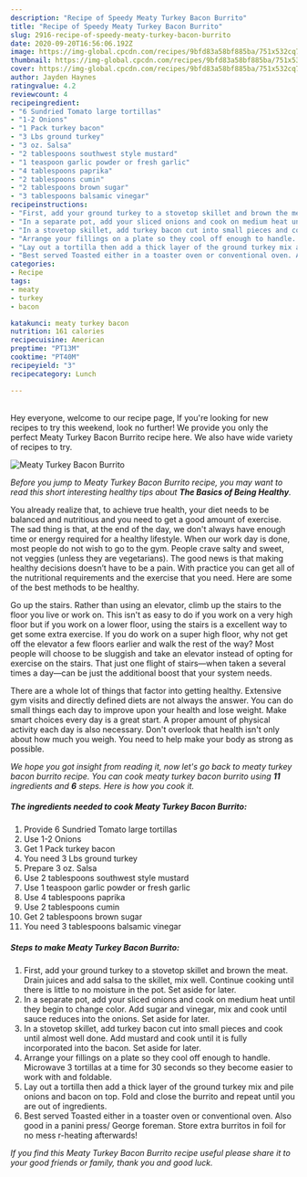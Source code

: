 ```yaml
---
description: "Recipe of Speedy Meaty Turkey Bacon Burrito"
title: "Recipe of Speedy Meaty Turkey Bacon Burrito"
slug: 2916-recipe-of-speedy-meaty-turkey-bacon-burrito
date: 2020-09-20T16:56:06.192Z
image: https://img-global.cpcdn.com/recipes/9bfd83a58bf885ba/751x532cq70/meaty-turkey-bacon-burrito-recipe-main-photo.jpg
thumbnail: https://img-global.cpcdn.com/recipes/9bfd83a58bf885ba/751x532cq70/meaty-turkey-bacon-burrito-recipe-main-photo.jpg
cover: https://img-global.cpcdn.com/recipes/9bfd83a58bf885ba/751x532cq70/meaty-turkey-bacon-burrito-recipe-main-photo.jpg
author: Jayden Haynes
ratingvalue: 4.2
reviewcount: 4
recipeingredient:
- "6 Sundried Tomato large tortillas"
- "1-2 Onions"
- "1 Pack turkey bacon"
- "3 Lbs ground turkey"
- "3 oz. Salsa"
- "2 tablespoons southwest style mustard"
- "1 teaspoon garlic powder or fresh garlic"
- "4 tablespoons paprika"
- "2 tablespoons cumin"
- "2 tablespoons brown sugar"
- "3 tablespoons balsamic vinegar"
recipeinstructions:
- "First, add your ground turkey to a stovetop skillet and brown the meat. Drain juices and add salsa to the skillet, mix well. Continue cooking until there is little to no moisture in the pot. Set aside for later."
- "In a separate pot, add your sliced onions and cook on medium heat until they begin to change color. Add sugar and vinegar, mix and cook until sauce reduces into the onions. Set aside for later."
- "In a stovetop skillet, add turkey bacon cut into small pieces and cook until almost well done. Add mustard and cook until it is fully incorporated into the bacon. Set aside for later."
- "Arrange your fillings on a plate so they cool off enough to handle. Microwave 3 tortillas at a time for 30 seconds so they become easier to work with and foldable."
- "Lay out a tortilla then add a thick layer of the ground turkey mix and pile onions and bacon on top. Fold and close the burrito and repeat until you are out of ingredients."
- "Best served Toasted either in a toaster oven or conventional oven. Also good in a panini press/ George foreman. Store extra burritos in foil for no mess r-heating afterwards!"
categories:
- Recipe
tags:
- meaty
- turkey
- bacon

katakunci: meaty turkey bacon 
nutrition: 161 calories
recipecuisine: American
preptime: "PT13M"
cooktime: "PT40M"
recipeyield: "3"
recipecategory: Lunch

---
```

<br>
Hey everyone, welcome to our recipe page, If you're looking for new recipes to try this weekend, look no further! We provide you only the perfect Meaty Turkey Bacon Burrito recipe here. We also have wide variety of recipes to try.
<br>


![Meaty Turkey Bacon Burrito](https://img-global.cpcdn.com/recipes/9bfd83a58bf885ba/751x532cq70/meaty-turkey-bacon-burrito-recipe-main-photo.jpg)

<i>Before you jump to Meaty Turkey Bacon Burrito recipe, you may want to read this short interesting healthy tips about <strong>The Basics of Being Healthy</strong>.</i>

You already realize that, to achieve true health, your diet needs to be balanced and nutritious and you need to get a good amount of exercise. The sad thing is that, at the end of the day, we don't always have enough time or energy required for a healthy lifestyle. When our work day is done, most people do not wish to go to the gym. People crave salty and sweet, not veggies (unless they are vegetarians). The good news is that making healthy decisions doesn’t have to be a pain. With practice you can get all of the nutritional requirements and the exercise that you need. Here are some of the best methods to be healthy.

Go up the stairs. Rather than using an elevator, climb up the stairs to the floor you live or work on. This isn't as easy to do if you work on a very high floor but if you work on a lower floor, using the stairs is a excellent way to get some extra exercise. If you do work on a super high floor, why not get off the elevator a few floors earlier and walk the rest of the way? Most people will choose to be sluggish and take an elevator instead of opting for exercise on the stairs. That just one flight of stairs—when taken a several times a day—can be just the additional boost that your system needs. 

There are a whole lot of things that factor into getting healthy. Extensive gym visits and directly defined diets are not always the answer. You can do small things each day to improve upon your health and lose weight. Make smart choices every day is a great start. A proper amount of physical activity each day is also necessary. Don't overlook that health isn't only about how much you weigh. You need to help make your body as strong as possible. 


<i>We hope you got insight from reading it, now let's go back to meaty turkey bacon burrito recipe. You can cook meaty turkey bacon burrito using <strong>11</strong> ingredients and <strong>6</strong> steps. Here is how you cook it.
</i>

##### The ingredients needed to cook Meaty Turkey Bacon Burrito:

1. Provide 6 Sundried Tomato large tortillas
1. Use 1-2 Onions
1. Get 1 Pack turkey bacon
1. You need 3 Lbs ground turkey
1. Prepare 3 oz. Salsa
1. Use 2 tablespoons southwest style mustard
1. Use 1 teaspoon garlic powder or fresh garlic
1. Use 4 tablespoons paprika
1. Use 2 tablespoons cumin
1. Get 2 tablespoons brown sugar
1. You need 3 tablespoons balsamic vinegar


##### Steps to make Meaty Turkey Bacon Burrito:

1. First, add your ground turkey to a stovetop skillet and brown the meat. Drain juices and add salsa to the skillet, mix well. Continue cooking until there is little to no moisture in the pot. Set aside for later.
1. In a separate pot, add your sliced onions and cook on medium heat until they begin to change color. Add sugar and vinegar, mix and cook until sauce reduces into the onions. Set aside for later.
1. In a stovetop skillet, add turkey bacon cut into small pieces and cook until almost well done. Add mustard and cook until it is fully incorporated into the bacon. Set aside for later.
1. Arrange your fillings on a plate so they cool off enough to handle. Microwave 3 tortillas at a time for 30 seconds so they become easier to work with and foldable.
1. Lay out a tortilla then add a thick layer of the ground turkey mix and pile onions and bacon on top. Fold and close the burrito and repeat until you are out of ingredients.
1. Best served Toasted either in a toaster oven or conventional oven. Also good in a panini press/ George foreman. Store extra burritos in foil for no mess r-heating afterwards!


<i>If you find this Meaty Turkey Bacon Burrito recipe useful please share it to your good friends or family, thank you and good luck.</i>
